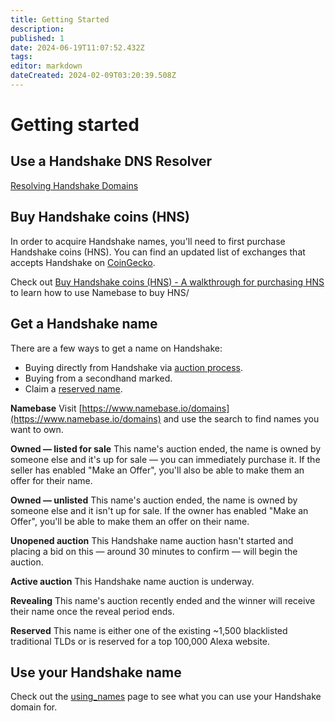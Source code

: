 ```yaml
---
title: Getting Started
description: 
published: 1
date: 2024-06-19T11:07:52.432Z
tags: 
editor: markdown
dateCreated: 2024-02-09T03:20:39.508Z
---
```


# Getting started

## Use a Handshake DNS Resolver
[Resolving Handshake Domains](/en/resolve)

## Buy Handshake coins (HNS)
In order to acquire Handshake names, you'll need to first purchase Handshake coins (HNS). You can find an updated list of exchanges that accepts Handshake on [CoinGecko](https://www.coingecko.com/en/coins/handshake#markets).

Check out [Buy Handshake coins (HNS) - A walkthrough for purchasing HNS](https://learn.namebase.io/starting-from-zero/buy-hns) to learn how to use Namebase to buy HNS/


## Get a Handshake name

There are a few ways to get a name on Handshake:

- Buying directly from Handshake via [auction process](/en/auction).
- Buying from a secondhand marked.
- Claim a [reserved name](/en/reserved_names).

**Namebase**
Visit [https://www.namebase.io/domains](https://www.namebase.io/domains) and use the search to find names you want to own.

**Owned — listed for sale**
This name's auction ended, the name is owned by someone else and it's up for sale — you can immediately purchase it. If the seller has enabled "Make an Offer", you'll also be able to make them an offer for their name.

**Owned — unlisted**
This name's auction ended, the name is owned by someone else and it isn't up for sale. If the owner has enabled "Make an Offer", you'll be able to make them an offer on their name.

**Unopened auction**
This Handshake name auction hasn't started and placing a bid on this — around 30 minutes to confirm — will begin the auction.

**Active auction**
This Handshake name auction is underway.

**Revealing**
This name's auction recently ended and the winner will receive their name once the reveal period ends.

**Reserved**
This name is either one of the existing ~1,500 blacklisted traditional TLDs or is reserved for a top 100,000 Alexa website.


## Use your Handshake name

Check out the [using_names](/using_names) page to see what you can use your Handshake domain for.

